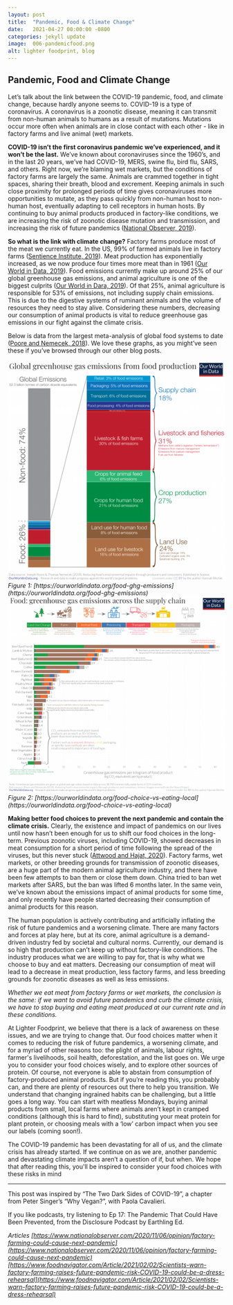 ```yaml
---
layout: post
title:  "Pandemic, Food & Climate Change"
date:   2021-04-27 00:00:00 -0800
categories: jekyll update
image:  006-pandemicfood.png
alt: lighter foodprint, blog
---
```

<h2>Pandemic, Food and Climate Change</h2>

Let’s talk about the link between the COVID-19 pandemic, food, and climate change, because hardly anyone seems to. COVID-19 is a type of coronavirus. A coronavirus is a zoonotic disease, meaning it can transmit from non-human animals to humans as a result of mutations. Mutations occur more often when animals are in close contact with each other - like in factory farms and live animal (wet) markets.

<b>COVID-19 isn’t the first coronavirus pandemic we’ve experienced, and it won’t be the last.</b>
We’ve known about coronaviruses since the 1960’s, and in the last 20 years, we’ve had COVID-19, MERS, swine flu, bird flu, SARS, and others. Right now, we’re blaming wet markets, but the conditions of factory farms are largely the same. Animals are crammed together in tight spaces, sharing their breath, blood and excrement. Keeping animals in such close proximity for prolonged periods of time gives coronaviruses more opportunities to mutate, as they pass quickly from non-human host to non-human host, eventually adapting to cell receptors in human hosts. By continuing to buy animal products produced in factory-like conditions, we are increasing the risk of zoonotic disease mutation and transmission, and increasing the risk of future pandemics ([National Observer, 2019](https://www.nationalobserver.com/2020/11/06/opinion/factory-farming-could-cause-next-pandemic)).

<b>So what is the link with climate change?</b>
Factory farms produce most of the meat we currently eat. In the US, 99% of farmed animals live in factory farms ([Sentience Institute, 2019](https://www.sentienceinstitute.org/us-factory-farming-estimates)). Meat production has exponentially increased, as we now produce four times more meat than in 1961 ([Our World in Data, 2019](https://ourworldindata.org/food-ghg-emissions)). Food emissions currently make up around 25% of our global greenhouse gas emissions, and animal agriculture is one of the biggest culprits ([Our World in Dara, 2019](https://ourworldindata.org/food-ghg-emissions)). Of that 25%, animal agriculture is responsible for 53% of emissions, not including supply chain emissions. This is due to the digestive systems of ruminant animals and the volume of resources they need to stay alive. Considering these numbers, decreasing our consumption of animal products is vital to reduce greenhouse gas emissions in our fight against the climate crisis. 

Below is data from the largest meta-analysis of global food systems to date ([Poore and Nemecek, 2018](https://science.sciencemag.org/content/360/6392/987)). We love these graphs, as you might’ve seen these if you’ve browsed through our other blog posts.

<img class="img-blog d-block mx-auto" src="assets/img/blog/002-CarbonCalculator1.png">
<i>Figure 1: [https://ourworldindata.org/food-ghg-emissions](https://ourworldindata.org/food-ghg-emissions)</i>

<img class="img-blog d-block mx-auto" src="assets/img/blog/002-CarbonCalculator2.png">
<i>Figure 2: [https://ourworldindata.org/food-choice-vs-eating-local](https://ourworldindata.org/food-choice-vs-eating-local)</i> 

<b>Making better food choices to prevent the next pandemic and contain the climate crisis.</b>
Clearly, the existence and impact of pandemics on our lives until now hasn’t been enough for us to shift our food choices in the long-term. Previous zoonotic viruses, including COVID-19, showed decreases in meat consumption for a short period of time following the spread of the viruses, but this never stuck ([Attwood and Hajat, 2020](https://www.ncbi.nlm.nih.gov/pmc/articles/PMC7533480/)). Factory farms, wet markets, or other breeding grounds for transmission of zoonotic diseases, are a huge part of the modern animal agriculture industry, and there have been few attempts to ban them or close them down. China tried to ban wet markets after SARS, but the ban was lifted 6 months later. In the same vein, we’ve known about the emissions impact of animal products for some time, and only recently have people started decreasing their consumption of animal products for this reason.  

The human population is actively contributing and artificially inflating the risk of future pandemics and a worsening climate. There are many factors and forces at play here, but at its core, animal agriculture is a demand-driven industry fed by societal and cultural norms. Currently, our demand is so high that production can’t keep up without factory-like conditions. The industry produces what we are willing to pay for, that is why what we choose to buy and eat matters. Decreasing our consumption of meat will lead to a decrease in meat production, less factory farms, and less breeding grounds for zoonotic diseases as well as less emissions. 

<i>Whether we eat meat from factory farms or wet markets, the conclusion is the same: if we want to avoid future pandemics and curb the climate crisis, we have to stop buying and eating meat produced at our current rate and in these conditions.</i>

At Lighter Foodprint, we believe that there is a lack of awareness on these issues, and we are trying to change that. Our food choices matter when it comes to reducing the risk of future pandemics, a worsening climate, and for a myriad of other reasons too: the plight of animals, labour rights, farmer's livelihoods, soil health, deforestation, and the list goes on. We urge you to consider your food choices wisely, and to explore other sources of protein. Of course, not everyone is able to abstain from consumption of factory-produced animal products. But if you’re reading this, you probably can, and there are plenty of resources out there to help you transition. We understand that changing ingrained habits can be challenging, but a little goes a long way. You can start with meatless Mondays, buying animal products from small, local farms where animals aren’t kept in cramped conditions (although this is hard to find), substituting your meat protein for plant protein, or choosing meals with a ‘low’ carbon impact when you see our labels (coming soon!).

The COVID-19 pandemic has been devastating for all of us, and the climate crisis has already started. If we continue on as we are, another pandemic and devastating climate impacts aren’t a question of if, but when. We hope that after reading this, you'll be inspired to consider your food choices with these risks in mind

------

This post was inspired by “The Two Dark Sides of COVID-19”, a chapter from Peter Singer’s “Why Vegan?”, with Paola Cavalieri.

If you like podcasts, try listening to Ep 17: The Pandemic That Could Have Been Prevented, from the Disclosure Podcast by Earthling Ed.

<i>Articles 
[https://www.nationalobserver.com/2020/11/06/opinion/factory-farming-could-cause-next-pandemic](https://www.nationalobserver.com/2020/11/06/opinion/factory-farming-could-cause-next-pandemic)
[https://www.foodnavigator.com/Article/2021/02/02/Scientists-warn-factory-farming-raises-future-pandemic-risk-COVID-19-could-be-a-dress-rehearsal](https://www.foodnavigator.com/Article/2021/02/02/Scientists-warn-factory-farming-raises-future-pandemic-risk-COVID-19-could-be-a-dress-rehearsal)</i>
